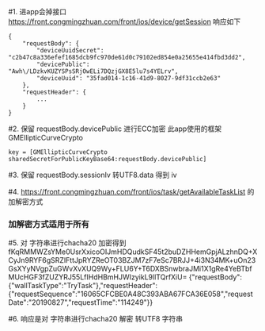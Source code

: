 
#1. 进app会掉接口 https://front.congmingzhuan.com/front/ios/device/getSession 响应如下
```
{
    "requestBody": {
        "deviceUuidSecret": "c2b47c8a336efef1685dcb9fc970de61d0c79102ed854e0a25655e414fbd3dd2",
        "devicePublic": "Awh\/LDzkvKUZYSPsSRjOwELi7DQzjGX8E5lu7s4YELrv",
        "deviceUuid": "35fad014-1c16-41d9-8027-9df31ccb2e63"
    },
    "requestHeader": {
        ...
    }
}
```
#2. 保留 requestBody.devicePublic 进行ECC加密 此app使用的框架 GMEllipticCurveCrypto
```
key = [GMEllipticCurveCrypto sharedSecretForPublicKeyBase64:requestBody.devicePublic]
```

#3. 保留 requestBody.sessionIv 转UTF8.data 得到 iv

#4. https://front.congmingzhuan.com/front/ios/task/getAvailableTaskList 的加解密方式
### 加解密方式适用于所有
#5. 对 字符串进行chacha20 加密得到 fKqRMMWZsYMe0UsrXxicoOIJmHDQudkSF45t2buDZHHemGpjALzhnDQ+XCyJn9RYF6gSRZlFttJpRYZReOT03BZJM7zF7eSc7BRJJ+4i3N34MK+uOn23GsXYyNVgpZuGWvXvXUQ9Wy+FLU6Y+T6DXBSnwbraJMi1X1gRe4YeBTbfMUcHGF3fZUZYRJ55LfIHdHBmHJWIzyikL9llTQrfXiU=
{"requestBody":{"wallTaskType":"TryTask"},"requestHeader":{"requestSequence":"16065CFCBE0A48C393ABA67FCA36E058","requestDate":"20190827","requestTime":"114249"}}

#6. 响应是对 字符串进行chacha20 解密 转UTF8 字符串

